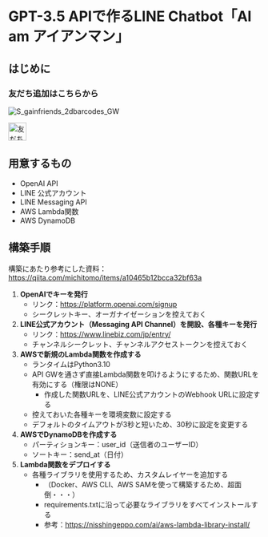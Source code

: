 # GPT-3.5 APIで作るLINE Chatbot「AI am アイアンマン」
## はじめに
### 友だち追加はこちらから
![S_gainfriends_2dbarcodes_GW](https://user-images.githubusercontent.com/71242610/236373265-ade7b5de-26e6-48ef-bb68-94134f11d78b.png)

<a href="https://lin.ee/lo9Rca8"><img src="https://scdn.line-apps.com/n/line_add_friends/btn/ja.png" alt="友だち追加" height="36" border="0"></a>

## 用意するもの
* OpenAI API
* LINE 公式アカウント
* LINE Messaging API
* AWS Lambda関数
* AWS DynamoDB

## 構築手順
構築にあたり参考にした資料：<https://qiita.com/michitomo/items/a10465b12bcca32bf63a>

1. __OpenAIでキーを発行__
    * リンク：<https://platform.openai.com/signup>
    * シークレットキー、オーガナイゼーションを控えておく
2. __LINE公式アカウント（Messaging API Channel）を開設、各種キーを発行__
    * リンク：<https://www.linebiz.com/jp/entry/>
    * チャンネルシークレット、チャンネルアクセストークンを控えておく
3. __AWSで新規のLambda関数を作成する__
    * ランタイムはPython3.10
    * API GWを通さず直接Lambda関数を叩けるようにするため、関数URLを有効にする（権限はNONE）
        * 作成した関数URLを、LINE公式アカウントのWebhook URLに設定する
    * 控えておいた各種キーを環境変数に設定する
    * デフォルトのタイムアウトが3秒と短いため、30秒に設定を変更する
4. __AWSでDynamoDBを作成する__
    * パーティションキー：user_id（送信者のユーザーID）
    * ソートキー：send_at（日付）
5. __Lambda関数をデプロイする__
    * 各種ライブラリを使用するため、カスタムレイヤーを追加する
        * （Docker、AWS CLI、AWS SAMを使って構築するため、超面倒・・・）
        * requirements.txtに沿って必要なライブラリをすべてインストールする
        * 参考：<https://nisshingeppo.com/ai/aws-lambda-library-install/>
